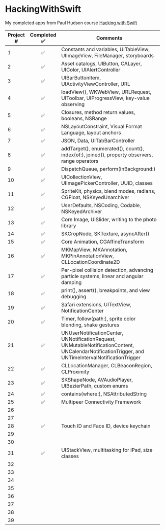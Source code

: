 # HackingWithSwift
My completed apps from Paul Hudson course [Hacking with Swift](https://github.com/twostraws/HackingWithSwift)





| Project #  | Completed  ✅ | Comments  |
|---|:-:|---|
| 1  | ✅ | Constants and variables, UITableView, UIImageView, FileManager, storyboards  |
| 2  | ✅ | Asset catalogs, UIButton, CALayer, UIColor, UIAlertController  |
| 3  | ✅ | UIBarButtonItem, UIActivityViewController, URL  |
| 4  | ✅ | loadView(), WKWebView, URLRequest, UIToolbar, UIProgressView, key-value observing  |
| 5  | ✅ | Closures, method return values, booleans, NSRange  |
| 6  | ✅ | NSLayoutConstraint, Visual Format Language, layout anchors  |
| 7  | ✅ | JSON, Data, UITabBarController  |
| 8  | ✅ | addTarget(), enumerated(), count(), index(of:), joined(), property observers, range operators  |
| 9  | ✅ | DispatchQueue, perform(inBackground:) |
| 10  | ✅ | UICollectionView, UIImagePickerController, UUID, classes  |
| 11  | ✅ | SpriteKit, physics, blend modes, radians, CGFloat, NSKeyedUnarchiver  |
| 12  | ✅ | UserDefaults, NSCoding, Codable, NSKeyedArchiver |
| 13  | ✅ | Core Image, UISlider, writing to the photo library  |
| 14  | ✅ | SKCropNode, SKTexture, asyncAfter()  |
| 15  | ✅ | Core Animation, CGAffineTransform  |
| 16  | ✅ | MKMapView, MKAnnotation, MKPinAnnotationView, CLLocationCoordinate2D  |
| 17  | ✅ | Per-pixel collision detection, advancing particle systems, linear and angular damping  |
| 18  | ✅ | print(), assert(), breakpoints, and view debugging  |
| 19  | ✅ | Safari extensions, UITextView, NotificationCenter  |
| 20  | ✅ | Timer, follow(path:), sprite color blending, shake gestures  |
| 21  | ✅ | UNUserNotificationCenter, UNNotificationRequest, UNMutableNotificationContent, UNCalendarNotificationTrigger, and UNTimeIntervalNotificationTrigger  |
| 22  | ✅ | CLLocationManager, CLBeaconRegion, CLProximity  |
| 23  | ✅ | SKShapeNode, AVAudioPlayer, UIBezierPath, custom enums  |
| 24  | ✅ | contains(where:), NSAttributedString  |
| 25  | ✅ | Multipeer Connectivity Framework  |
| 26  |    |   |
| 27  |    |   |
| 28  | ✅ | Touch ID and Face ID, device keychain  |
| 29  |    |   |
| 30  |    |   |
| 31  | ✅ |  UIStackView, multitasking for iPad, size classes |
| 32  |   |   |
| 33  |   |   |
| 34  |   |   |
| 35  |   |   |
| 36  |   |   |
| 37  |   |   |
| 38  |   |   |
| 39  |   |   |
